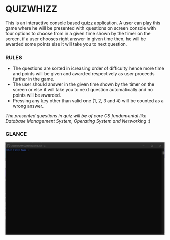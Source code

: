 # QUIZWHIZZ
This is an interactive console based quizz application. A user can play this game where he will be presented with questions on screen console with four options to choose from in a given time shown by the timer on the screen, if a user chooses right answer in given time then, he will be awarded some points else it will take you to next question.
### RULES
* The questions are sorted in icreasing order of difficulty hence more time and points will be given and awarded respectively as user proceeds further in the game.
* The user should answer in the given time shown by the timer on the screen or else it will take you to next question automatically and no points will be awarded.
* Pressing any key other than valid one (1, 2, 3 and 4) will be counted as a wrong answer. 

*The presented questions in quiz will be of core CS fundamental like Database Management System, Operating System and Networking* :) 

### GLANCE
<div align="center">
  <img src="./res/ss.gif" alt="Dashboard">
</div>
